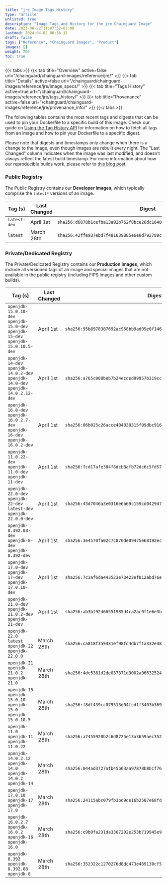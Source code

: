 ```yaml
---
title: "jre Image Tags History"
type: "article"
unlisted: true
description: "Image Tags and History for the jre Chainguard Image"
date: 2023-06-22T11:07:52+02:00
lastmod: 2024-04-02 00:36:12
draft: false
tags: ["Reference", "Chainguard Images", "Product"]
images: []
weight: 700
toc: true
---
```


{{< tabs >}}
{{< tab title="Overview" active=false url="/chainguard/chainguard-images/reference/jre/" >}}
{{< tab title="Details" active=false url="/chainguard/chainguard-images/reference/jre/image_specs/" >}}
{{< tab title="Tags History" active=true url="/chainguard/chainguard-images/reference/jre/tags_history/" >}}
{{< tab title="Provenance" active=false url="/chainguard/chainguard-images/reference/jre/provenance_info/" >}}
{{</ tabs >}}

The following tables contains the most recent tags and digests that can be used to pin your Dockerfile to a specific build of this image. Check our guide on [Using the Tag History API](/chainguard/chainguard-images/using-the-tag-history-api/) for information on how to fetch all tags from an image and how to pin your Dockerfile to a specific digest.

Please note that digests and timestamps only change when there is a change to the image, even though images are rebuilt every night. The "Last Changed" column indicates when the image was last modified, and doesn't always reflect the latest build timestamp. For more information about how our reproducible builds work, please refer to [this blog post](https://www.chainguard.dev/unchained/reproducing-chainguards-reproducible-image-builds).

### Public Registry
The Public Registry contains our **Developer Images**, which typically comprise the `latest*` versions of an image.

| Tag (s)       | Last Changed | Digest                                                                    |
|---------------|--------------|---------------------------------------------------------------------------|
|  `latest-dev` | April 1st    | `sha256:d6078b1cefba13a92b762f8bce26dc164028a0f350e72429771066dfa6287d27` |
|  `latest`     | March 28th   | `sha256:42ffe937ebd7f481639885e6e0d793789c5bcec647f3cd8beaba3288581e196a` |


### Private/Dedicated Registry
The Private/Dedicated Registry contains our **Production Images**, which include all versioned tags of an image and special images that are not available in the public registry (including FIPS images and other custom builds).

| Tag (s)                                                                            | Last Changed | Digest                                                                    |
|------------------------------------------------------------------------------------|--------------|---------------------------------------------------------------------------|
|  `openjdk-15.0.10-dev` `openjdk-15.0-dev` `openjdk-15-dev` `openjdk-15.0.10.5-dev` | April 1st    | `sha256:95b8978387692ac958bb9ad09e0f146af1ba0f5a3738bf5b63ddff268246d034` |
|  `openjdk-14-dev` `openjdk-14.0.2-dev` `openjdk-14.0-dev` `openjdk-14.0.2.12-dev`  | April 1st    | `sha256:a765c008beb7b24ecded99957b319cc87ee900a1a7c451aa1c44727bc82f9708` |
|  `openjdk-16.0-dev` `openjdk-16.0.2.7-dev` `openjdk-16-dev` `openjdk-16.0.2-dev`   | April 1st    | `sha256:06b025c26acce404030315f09dbc916ebe12adf32b3358e57d439e4d7a02632b` |
|  `openjdk-11.0.22-dev` `openjdk-11.0-dev` `openjdk-11-dev`                         | April 1st    | `sha256:fcd17afe384f8dcb8afb72dc6c5fd5711096af71079dc27ed29aa1814ec99157` |
|  `openjdk-22.0-dev` `openjdk-22-dev` `latest-dev` `openjdk-22.0.0-dev`             | April 1st    | `sha256:43d7046a3e0316e6b69c159cd0429d7f064fa529be254574b9586e45c11feb58` |
|  `openjdk-8.392.08-dev` `openjdk-8-dev` `openjdk-8.392-dev`                        | April 1st    | `sha256:3e4570fa02c7c876de09475e68192ec60fc8127470fc6b5e9d6975204f1acaeb` |
|  `openjdk-17.0-dev` `openjdk-17-dev` `openjdk-17.0.10-dev`                         | April 1st    | `sha256:7c3af6da443523e73423ef812abd76ec1f2dc32ce6c549ed9caf3aee491981d9` |
|  `openjdk-21.0-dev` `openjdk-21.0.2-dev` `openjdk-21-dev`                          | April 1st    | `sha256:ab3bf92d66551985d4ca2ac9f1e6e3b611e3f9b57a3991b023fa435a26971760` |
|  `openjdk-22.0` `latest` `openjdk-22` `openjdk-22.0.0`                             | March 28th   | `sha256:ca818f359331ef98fd4db7f1a332e384e5959d48bc5b6143945a579249354e5e` |
|  `openjdk-21` `openjdk-21.0.2` `openjdk-21.0`                                      | March 28th   | `sha256:4de5381d2de037371d3002a066325242a62a0d5665dc8c2a834debfbbdb2b1ec` |
|  `openjdk-15` `openjdk-15.0.10` `openjdk-15.0` `openjdk-15.0.10.5`                 | March 28th   | `sha256:f8df439cc079513d04fcd1f3403b369cd5336ccceb12b37f949af7b096d4a1ae` |
|  `openjdk-11.0` `openjdk-11` `openjdk-11.0.22`                                     | March 28th   | `sha256:a7455928b2c6d8725e13a3659aec352a7a99e2936f026741e979870b520ea39a` |
|  `openjdk-14.0.2.12` `openjdk-14.0` `openjdk-14.0.2` `openjdk-14`                  | March 28th   | `sha256:044ad3727afb45b63aa97878b8b1f76cbe1e4534d2274b8a14d681bfbfcd542e` |
|  `openjdk-17.0.10` `openjdk-17` `openjdk-17.0`                                     | March 28th   | `sha256:24115abc079fb3bd9de16b2507e68fdd497f85e9bb10ebcad1adca925684aa18` |
|  `openjdk-16.0.2.7` `openjdk-16.0.2` `openjdk-16` `openjdk-16.0`                   | March 28th   | `sha256:c9b9fa231da3307202e253b719945e9d75535897874a19bf50dc9caec82431be` |
|  `openjdk-8.392` `openjdk-8.392.08` `openjdk-8`                                    | March 28th   | `sha256:352322c1270276d8dc473e469130cf5b0c9f20c5613e9dac3f5e5d7f11881d61` |

